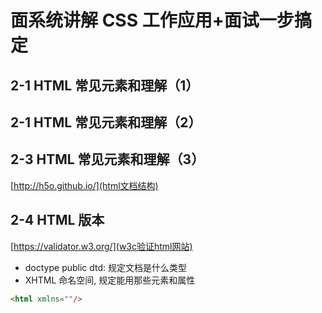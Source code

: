 # 面系统讲解 CSS 工作应用+面试一步搞定

## 2-1 HTML 常见元素和理解（1）

## 2-1 HTML 常见元素和理解（2）

## 2-3 HTML 常见元素和理解（3）

[http://h5o.github.io/](html文档结构)

## 2-4 HTML 版本

[https://validator.w3.org/](w3c验证html网站)

- doctype public dtd: 规定文档是什么类型
- XHTML 命名空间, 规定能用那些元素和属性

```html
<html xmlns=""/>
```
